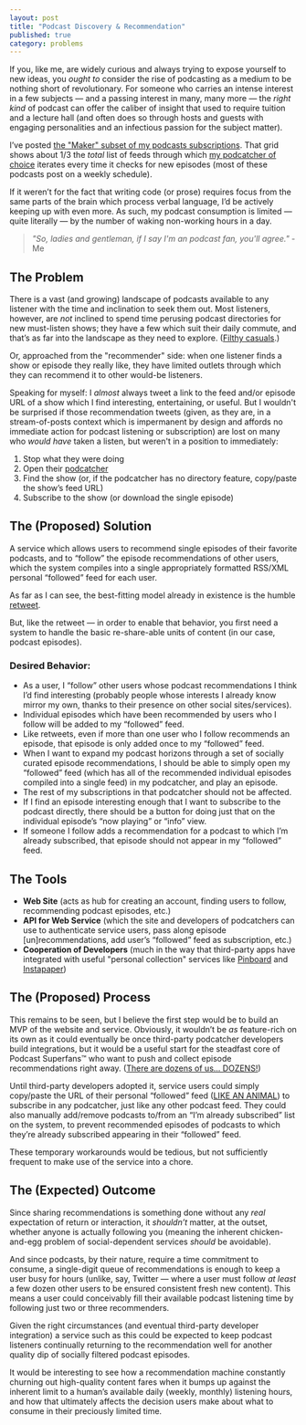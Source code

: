 ```yaml
---
layout: post
title: "Podcast Discovery & Recommendation"
published: true
category: problems
---
```


If you, like me, are widely curious and always trying to expose yourself to new ideas, you *ought to* consider the rise of podcasting as a medium to be nothing short of revolutionary.  For someone who carries an intense interest in a few subjects — and a passing interest in many, many more — the *right kind* of podcast can offer the caliber of insight that used to require tuition and a lecture hall (and often does so through hosts and guests with engaging personalities and an infectious passion for the subject matter).

I’ve posted [the "Maker" subset of my podcasts subscriptions](/podcasts).  That grid shows about 1/3 the *total* list of feeds through which [my podcatcher of choice](https://overcast.fm) iterates every time it checks for new episodes (most of these podcasts post on a weekly schedule).

If it weren’t for the fact that writing code (or prose) requires focus from the same parts of the brain which process verbal language, I’d be actively keeping up with even more.  As such, my podcast consumption is limited —  quite literally — by the number of waking non-working hours in a day.

> *"So, ladies and gentleman, if I say I'm an podcast fan, you'll agree."* -Me

## The Problem

There is a vast (and growing) landscape of podcasts available to any listener with the time and inclination to seek them out.  Most listeners, however, are *not* inclined to spend time perusing podcast directories for new must-listen shows; they have a few which suit their daily commute, and that’s as far into the landscape as they need to explore. ([Filthy casuals](http://knowyourmeme.com/memes/filthy-casual).)

Or, approached from the "recommender" side: when one listener finds a show or episode they really like, they have limited outlets through which they can recommend it to other would-be listeners.

Speaking for myself: I *almost* always tweet a link to the feed and/or episode URL of a show which I find interesting, entertaining, or useful.  But I wouldn't be surprised if those recommendation tweets (given, as they are, in a stream-of-posts context which is impermanent by design and affords no immediate action for podcast listening or subscription) are lost on many who *would have* taken a listen, but weren't in a position to immediately:

1. Stop what they were doing
2. Open their [podcatcher](http://en.wikipedia.org/wiki/List_of_podcatchers)
3. Find the show (or, if the podcatcher has no directory feature, copy/paste the show’s feed URL)
4. Subscribe to the show (or download the single episode)

## The (Proposed) Solution

A service which allows users to recommend single episodes of their favorite podcasts, and to “follow” the episode recommendations of other users, which the system compiles into a single appropriately formatted RSS/XML personal “followed” feed for each user.

As far as I can see, the best-fitting model already in existence is the humble [retweet](https://support.twitter.com/articles/77606-faqs-about-retweets-rt).

But, like the retweet — in order to enable that behavior, you first need a system to handle the basic re-share-able units of content (in our case, podcast episodes).

### Desired Behavior:

* As a user, I “follow” other users whose podcast recommendations I think I’d find interesting (probably people whose interests I already know mirror my own, thanks to their presence on other social sites/services).
* Individual episodes which have been recommended by users who I follow will be added to my “followed” feed.
* Like retweets, even if more than one user who I follow recommends an episode, that episode is only added once to my “followed” feed.
* When I want to expand my podcast horizons through a set of socially curated episode recommendations, I should be able to simply open my “followed” feed (which has all of the recommended individual episodes compiled into a single feed) in my podcatcher, and play an episode.
* The rest of my subscriptions in that podcatcher should not be affected.
* If I find an episode interesting enough that I want to subscribe to the podcast directly, there should be a button for doing just that on the individual episode’s “now playing” or “info” view.
* If someone I follow adds a recommendation for a podcast to which I’m already subscribed, that episode should not appear in my “followed” feed.

## The Tools

* **Web Site** (acts as hub for creating an account, finding users to follow, recommending podcast episodes, etc.)
* **API for Web Service** (which the site and developers of podcatchers can use to authenticate service users, pass along episode [un]recommendations, add user’s “followed” feed as subscription, etc.)
* **Cooperation of Developers** (much in the way that third-party apps have integrated with useful "personal collection" services like [Pinboard](https://pinboard.in) and [Instapaper](https://www.instapaper.com/))

## The (Proposed) Process

This remains to be seen, but I believe the first step would be to build an MVP of the website and service.  Obviously, it wouldn’t be *as* feature-rich on its own as it could eventually be once third-party podcatcher developers build integrations, but it would be a useful start for the steadfast core of Podcast Superfans&trade; who want to push and collect episode recommendations right away. ([There are dozens of us... DOZENS!](https://www.youtube.com/watch?v=lKie-vgUGdI))

Until third-party developers adopted it, service users could simply copy/paste the URL of their personal “followed” feed ([LIKE AN ANIMAL](http://www.kungfugrippe.com/post/20021002957/like-an-animal)) to subscribe in any podcatcher, just like any other podcast feed.  They could also manually add/remove podcasts to/from an “I’m already subscribed” list on the system, to prevent recommended episodes of podcasts to which they’re already subscribed appearing in their “followed” feed.

These temporary workarounds would be tedious, but not sufficiently frequent to make use of the service into a chore.

## The (Expected) Outcome

Since sharing recommendations is something done without any *real* expectation of return or interaction, it *shouldn’t* matter, at the outset, whether anyone is actually following you (meaning the inherent chicken-and-egg problem of social-dependent services *should* be avoidable).

And since podcasts, by their nature, require a time commitment to consume, a single-digit queue of recommendations is enough to keep a user busy for hours (unlike, say, Twitter — where a user must follow *at least* a few dozen other users to be ensured consistent fresh new content).  This means a user could conceivably fill their available podcast listening time by following just two or three recommenders.

Given the right circumstances (and eventual third-party developer integration) a service such as this could be expected to keep podcast listeners continually returning to the recommendation well for another quality dip of socially filtered podcast episodes.

It would be interesting to see how a recommendation machine constantly churning out high-quality content fares when it bumps up against the inherent limit to a human’s available daily (weekly, monthly) listening hours, and how that ultimately affects the decision users make about what to consume in their preciously limited time.